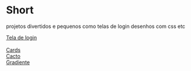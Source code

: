 # Short 
 projetos divertidos e pequenos como telas de login desenhos com css etc




<a href="https://fernando3917.github.io/Short-/login/">Tela de login</a> <br> <br>
<a href="https://fernando3917.github.io/Short-/cards/">Cards</a> <br>
<a href="https://fernando3917.github.io/Short-/cacto/">Cacto</a> <br>
<a href="https://fernando3917.github.io/Short-/gradiente/">Gradiente</a> <br>